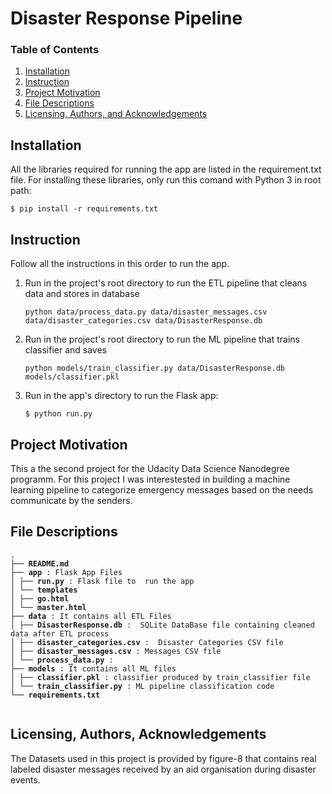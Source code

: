 # Disaster Response Pipeline

### Table of Contents

1. [Installation](#installation)
2. [Instruction](#instruction)
2. [Project Motivation](#motivation)
3. [File Descriptions](#files)
4. [Licensing, Authors, and Acknowledgements](#licensing)


## Installation <a name="installation"></a>

All the libraries required for running the app are listed in the requirement.txt file.
For installing these libraries, only run this comand with Python 3 in root path:

```
$ pip install -r requirements.txt
```


## Instruction <a name="instruction"></a>

Follow all the instructions in this order to run the app.

1. Run in the project's root directory to run the ETL pipeline that cleans data and stores in database
	```
	python data/process_data.py data/disaster_messages.csv data/disaster_categories.csv data/DisasterResponse.db
	```

2. Run in the project's root directory to run the ML pipeline that trains classifier and saves
	```
	python models/train_classifier.py data/DisasterResponse.db models/classifier.pkl
	```

3. Run in the app's directory to run the Flask app:
	```
	$ python run.py
	```


## Project Motivation<a name="motivation"></a>

This a the second project for the Udacity Data Science Nanodegree programm. For this project I was interestested in building a machine learning pipeline to categorize emergency messages based on the needs communicate by the senders.


## File Descriptions <a name="files"></a>
<pre>
<code>.
├── <b>README.md</b>
├── <b>app</b> : Flask App Files
│ ├── <b>run.py</b> : Flask file to  run the app
│ └── <b>templates</b>
│ ├── <b>go.html</b>
│ └── <b>master.html</b>
├── <b>data</b> : It contains all ETL Files 
│ ├── <b>DisasterResponse.db</b> :  SQLite DataBase file containing cleaned data after ETL process  
│ ├── <b>disaster_categories.csv</b> :  Disaster Categories CSV file
│ ├── <b>disaster_messages.csv</b> : Messages CSV file
│ └── <b>process_data.py</b> : 
├── <b>models</b> : It contains all ML files
│ ├── <b>classifier.pkl</b> : classifier produced by train_classifier file
│ └── <b>train_classifier.py</b> : ML pipeline classification code
└── <b>requirements.txt</b>
 </code>
</pre>


## Licensing, Authors, Acknowledgements<a name="licensing"></a>

The Datasets used in this project is provided by figure-8 that contains real labeled disaster messages received by an aid organisation during disaster events.
